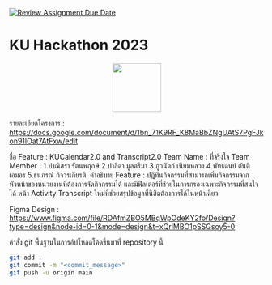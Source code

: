 [![Review Assignment Due Date](https://classroom.github.com/assets/deadline-readme-button-24ddc0f5d75046c5622901739e7c5dd533143b0c8e959d652212380cedb1ea36.svg)](https://classroom.github.com/a/DRfJgED0)
# KU Hackathon 2023 
<p align="center">
<img width="96px" src="https://s3.tech.nisit.ku.ac.th/assets/ku-hackathon/main-logo.webp" />
</p>

รายละเอียดโครงการ : https://docs.google.com/document/d/1bn_71K9RF_K8MaBbZNgUAtS7PgFJkon91lOat7AtFxw/edit

ชื่อ Feature : KUCalendar2.0 and Transcript2.0
Team Name : ที่จริงใจ
Team Member :
1.ปาณิสรา รัตนพฤกษ์ 
2.ปาลิดา มูลตรีมา 
3.ภูวนัตถ์ เนียมหลวง
4.พัทธดนย์ ตันติเอมอร
5.ธนภรณ์ กิจวรเกียรติ
<img src=""/>
คำอธิบาย Feature : ปฎิทินกิจกรรมที่สามารถเพิ่มกิจกรรมจากหัวหน้าของหน่วยงานที่ต้องการจัดกิจกรรมได้ และมีฟิลเตอร์ที่ช่วยในการกรองเฉพาะกิจกรรมที่สนใจได้ หน้า Activity Transcript ใหม่ที่ช่วยสรุปข้อมูลที่นิสิตต้องการได้ในหน้าเดียว

Figma Design : https://www.figma.com/file/RDAfmZBO5MBqWpOdeKY2fo/Design?type=design&node-id=0-1&mode=design&t=xQrlMBO1pSSGsoy5-0

คำสั่ง git พื้นฐานในการอัปโหลดโค้ดขึ้นมาที่ repository นี้


```bash
git add .
git commit -m "<commit_message>"
git push -u origin main
```
